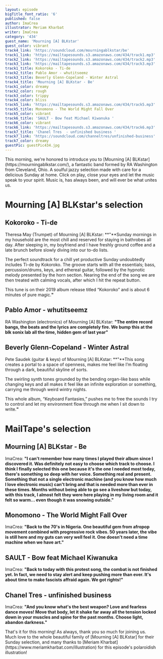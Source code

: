 ```yaml
---
layout: episode
bigTitle_font_ratio: '6'
published: false
author: ImaCrea
illustrator: Meriam Kharbat
writer: ImaCrea
category: '434'
guest_name: 'Mourning [A] BLKstar'
guest_color: vibrant
track4_link: 'https://soundcloud.com/mourningablkstar/be'
track1_link: 'https://mailtapesounds.s3.amazonaws.com/434/track1.mp3'
track2_link: 'https://mailtapesounds.s3.amazonaws.com/434/track2.mp3'
track3_link: 'https://mailtapesounds.s3.amazonaws.com/434/track3.mp3'
track1_title: Kokoroko - Ti-de
track2_title: Pablo Amor - whutitseemz
track3_title: Beverly Glenn-Copeland - Winter Astral
track4_title: 'Mourning [A] BLKstar - Be'
track1_color: dreamy
track2_color: rough
track3_color: trippy
track4_color: bliss
track5_link: 'https://mailtapesounds.s3.amazonaws.com/434/track5.mp3'
track5_title: Monomono - The World Might Fall Over
track5_color: vibrant
track6_title: 'SAULT - Bow feat Michael Kiwanuka '
track6_color: vibrant
track6_link: 'https://mailtapesounds.s3.amazonaws.com/434/track6.mp3'
track7_title: 'Chanel Tres  - unfinished business '
track7_link: 'https://soundcloud.com/channeltres/unfinished-business'
track7_color: dreamy
guestPic: guestPic434.jpg
---
```

<p id="introduction"> This morning, we're honored to introduce you to [Mourning [A] BLKstar](https://mourningablkstar.com/), a fantastic band formed by RA Washington from Cleveland, Ohio. A soulful jazzy selection made with care for a delicious Sunday at home. Click on play, close your eyes and let the music speak to your spirit. Music is, has always been, and will ever be what unites us.
</p>


# Mourning [A] BLKstar's selection

## Kokoroko - Ti-de
Theresa May (Trumpet) of Mourning [A] BLKstar: **"**Sunday mornings in my household are the most chill and reserved for staying in bathrobes all day. After sleeping in, my boyfriend and I have freshly ground coffee and a late brunch before slowly diving into our to-do lists.

The perfect soundtrack for a chill yet productive Sunday undoubtedly includes Ti-de by Kokoroko. The groove starts with all the essentials; bass, percussion/drums, keys, and ethereal guitar, followed by the hypnotic melody presented by the horn section. Nearing the end of the song we are then treated with calming vocals, after which I hit the repeat button.

This tune is on their 2019 album release titled “Kokoroko” and is about 6 minutes of pure magic.**"**

## Pablo Amor - whutitseemz
RA Washington (electronics) of Mourning [A] BLKstar: **"**The entire record bangs, the beats and the lyrics are completely fire. We bump this at the blk sonix lab all the time, hidden gem of last year**"**

## Beverly Glenn-Copeland - Winter Astral
Pete Saudek (guitar & keys) of Mourning [A] BLKstar: **"**This song creates a portal to a space of openness, makes me feel like I’m floating through a dark, beautiful skyline of sorts.

The swirling synth tones grounded by the bending organ-like bass while changing keys and all makes it feel like an infinite exploration or something, carrying me through weird wintry nights.

This whole album, “Keyboard Fantasies,” pushes me to free the sounds I try to control and let my environment flow through me when I sit down to write.**"**

# MailTape's selection

## Mourning [A] BLKstar - Be
ImaCrea: **"**I can't remember how many times I played their album since I discovered it. Was definitely not easy to choose which track to choose. I think I finally selected this one because it's the one I needed most today, there's something so deep with her voice. Something real and present. Something that not a single electronic machine (and you know how much I love electronic music) can't bring and that is needed more than ever in these times. Months without being able to go see a liveshow but today, with this track, I almost felt they were here playing in my living room and it felt so warm... even though it was snowing outside.**"**

## Monomono - The World Might Fall Over
ImaCrea: **"**Back to the 70's in Nigeria. One beautiful gem from afropop movement combined with progressive rock vibes. 50 years later, the vibe is still here and my guts can very well feel it. One doesn't need a time machine when we have art.**"**

## SAULT - Bow feat Michael Kiwanuka 
ImaCrea: **"**Back to today with this protest song, the combat is not finished yet. In fact, we need to stay alert and keep pushing more than ever. It's about time to make fascists affraid again. We got rights!**"**

## Chanel Tres - unfinished business 
ImaCrea: **"**And you know what's the best weapon? Love and fearless dance moves! Move that body, let it shake far away all the tension locked down in your muscles and spine for the past months. Choose light, abandon darkness.**"**


<p id="outroduction">That's it for this morning! As always, thank you so much for joining us. Much love to the whole beautiful family of [Mourning [A] BLKstar] for their Sunday selection, and many thanks to [Meriam Kharbat](https://www.meriamkharbat.com/illustration) for this episode's polaroidish illustration!</p>

